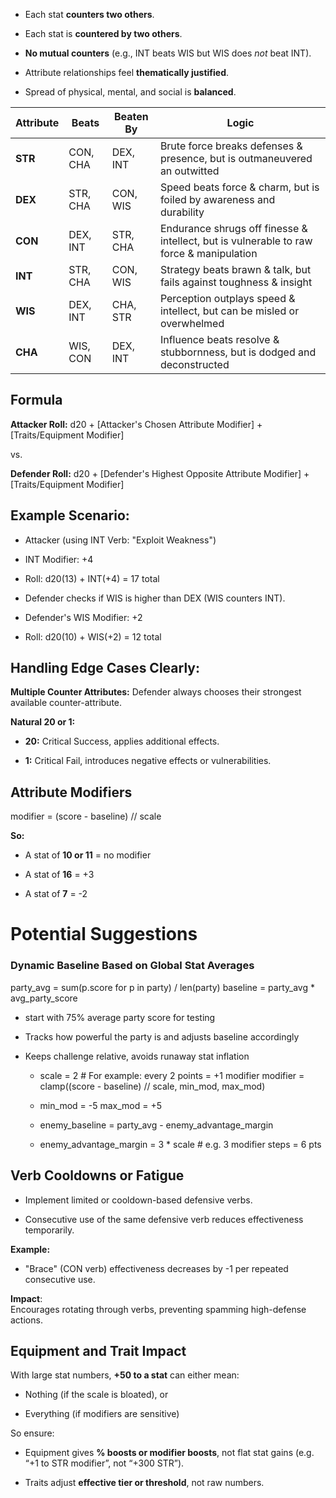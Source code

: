 - Each stat **counters two others**.
  
- Each stat is **countered by two others**.
  
- **No mutual counters** (e.g., INT beats WIS but WIS does *not* beat INT).
  
- Attribute relationships feel **thematically justified**.
  
- Spread of physical, mental, and social is **balanced**.
  

| Attribute | Beats | Beaten By | Logic |
| --- | --- | --- | --- |
| **STR** | CON, CHA | DEX, INT | Brute force breaks defenses & presence, but is outmaneuvered an outwitted |
| **DEX** | STR, CHA | CON, WIS | Speed beats force & charm, but is foiled by awareness and durability |
| **CON** | DEX, INT | STR, CHA | Endurance shrugs off finesse & intellect, but is vulnerable to raw force & manipulation |
| **INT** | STR, CHA | CON, WIS | Strategy beats brawn & talk, but fails against toughness & insight |
| **WIS** | DEX, INT | CHA, STR | Perception outplays speed & intellect, but can be misled or overwhelmed |
| **CHA** | WIS, CON | DEX, INT | Influence beats resolve & stubbornness, but is dodged and deconstructed |

## Formula
**Attacker Roll:** d20 + [Attacker's Chosen Attribute Modifier] + [Traits/Equipment Modifier]

vs.

**Defender Roll:** d20 + [Defender's Highest Opposite Attribute Modifier] + [Traits/Equipment Modifier]

## Example Scenario:

- Attacker (using INT Verb: "Exploit Weakness")
  
- INT Modifier: +4
  
- Roll: d20(13) + INT(+4) = 17 total
  
- Defender checks if WIS is higher than DEX (WIS counters INT).
  
- Defender's WIS Modifier: +2
  
- Roll: d20(10) + WIS(+2) = 12 total
  

## Handling Edge Cases Clearly:

**Multiple Counter Attributes:** Defender always chooses their strongest available counter-attribute.

**Natural 20 or 1:**

- **20:** Critical Success, applies additional effects.
  
- **1:** Critical Fail, introduces negative effects or vulnerabilities.
  

## Attribute Modifiers

modifier = (score - baseline) // scale

**So:**

- A stat of **10 or 11** = no modifier
  
- A stat of **16** = +3
  
- A stat of **7** = -2
  

# Potential Suggestions

### **Dynamic Baseline Based on Global Stat Averages**

party_avg = sum(p.score for p in party) / len(party)
baseline = party_avg * avg_party_score

- start with 75% average party score for testing
  
- Tracks how powerful the party is and adjusts baseline accordingly
  
- Keeps challenge relative, avoids runaway stat inflation
  
  - scale = 2 # For example: every 2 points = +1 modifier
    modifier = clamp((score - baseline) // scale, min_mod, max_mod)
    
  - min_mod = -5
    max_mod = +5
    
  - enemy_baseline = party_avg - enemy_advantage_margin
    
  - enemy_advantage_margin = 3 * scale # e.g. 3 modifier steps = 6 pts
    

## **Verb Cooldowns or Fatigue**

- Implement limited or cooldown-based defensive verbs.
  
- Consecutive use of the same defensive verb reduces effectiveness temporarily.
  

**Example:**

- "Brace" (CON verb) effectiveness decreases by -1 per repeated consecutive use.

**Impact**:  
Encourages rotating through verbs, preventing spamming high-defense actions.

## **Equipment and Trait Impact**

With large stat numbers, **+50 to a stat** can either mean:

- Nothing (if the scale is bloated), or
  
- Everything (if modifiers are sensitive)

So ensure:

- Equipment gives **% boosts or modifier boosts**, not flat stat gains (e.g. “+1 to STR modifier”, not “+300 STR”).
  
- Traits adjust **effective tier or threshold**, not raw numbers.
  
